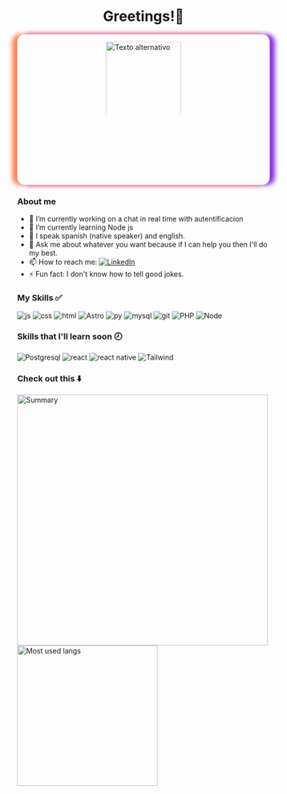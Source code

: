 <div align="center">
<h1>Greetings!👋</h1> 
</div>

<div style="position: relative; width: 100%; height: 300px; background-image: url('https://i.ibb.co/hYktSGt/banback2.png'); background-size: cover; background-position: center; border-radius: 15px;box-shadow: -10px 0 10px #ff7f50, 10px 0 10px #8a2be2;">
  <img src="https://i.ibb.co/jzJdtZx/Ariels875.png" alt="Texto alternativo" style="position: absolute; top: 30%; left: 50%; transform: translate(-50%, -50%); width: 150px; height: 151px; -webkit-mask-image: linear-gradient(to top, transparent 1%, black 10%); mask-image: linear-gradient(to top, transparent 1%, black 10%);">
</div>

### About me
- 🔭 I’m currently working on a chat in real time with autentificacion
- 🌱 I’m currently learning Node js
- 👄 I speak spanish (native speaker) and english.
- 💬 Ask me about whatever you want because if I can help you then I'll do my best.
- 📫 How to reach me:
[![LinkedIn](https://img.shields.io/badge/LinkedIn-0077B5?style=for-the-badge&logo=linkedin&logoColor=white)](https://www.linkedin.com/in/ariels875/)
- ⚡ Fun fact: I don't know how to tell good jokes.

### My Skills ✅

![js](https://img.shields.io/badge/JavaScript-323330?style=for-the-badge&logo=javascript&logoColor=F7DF1E)
![css](https://img.shields.io/badge/CSS-1572B6?style=for-the-badge&logo=css3&logoColor=white)
![html](https://img.shields.io/badge/HTML5-E34F26?style=for-the-badge&logo=html5&logoColor=white)
![Astro](https://img.shields.io/badge/Astro-800080?style=for-the-badge&logo=astro&logoColor=white)
![py](https://img.shields.io/badge/Python-4584B6?style=for-the-badge&logo=python&logoColor=ffde57)
![mysql](https://img.shields.io/badge/MySQL-005C84?style=for-the-badge&logo=mysql&logoColor=white)
![git](https://img.shields.io/badge/git-%23F05033.svg?style=for-the-badge&logo=git&logoColor=white)
![PHP](https://img.shields.io/badge/PHP-6C757D?style=for-the-badge&logo=php&logoColor=white)
![Node](https://img.shields.io/badge/Node.js-68A063?style=for-the-badge&logo=node.js&logoColor=white
)

### Skills that I'll learn soon 🕗

![Postgresql](https://img.shields.io/badge/PostgreSQL-336791?style=for-the-badge&logo=postgresql&logoColor=white)
![react](https://img.shields.io/badge/React-61DAFB?style=for-the-badge&logo=react&logoColor=white)
![react native](https://img.shields.io/badge/React_Native-0088CC?style=for-the-badge&logo=react&logoColor=white)
![Tailwind](https://img.shields.io/badge/Tailwind_CSS-38B2AC?style=for-the-badge&logo=tailwind-css&logoColor=white)

### Check out this ⬇️

<img src="https://github-profile-summary-cards.vercel.app/api/cards/profile-details?username=Ariels875&theme=github_dark" alt="Summary" width="500px"></img>
<img src="https://github-readme-stats.vercel.app/api/top-langs/?username=Ariels875&layout=compact&theme=github_dark"  alt="Most used langs" width="280px"> </img>



